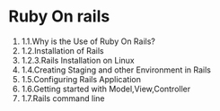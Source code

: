 <h1>Ruby On rails</h1>
<ol>
<li>1.1.Why is the Use of Ruby On Rails?</li>
<li>1.2.Installation of Rails</li>
<li>1.2.3.Rails Installation on Linux</li>
<li>1.4.Creating Staging and other Environment in Rails</li>
<li>1.5.Configuring Rails Application</li>
<li>1.6.Getting started with Model,View,Controller</li>
<li>1.7.Rails command line</li>
</ol>